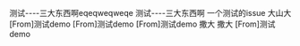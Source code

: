 测试----三大东西啊eqeqweqweqe
测试----三大东西啊
一个测试的issue
大山大
[From]测试demo
[From]测试demo
[From]测试demo
撒大
撒大
[From]测试demo
